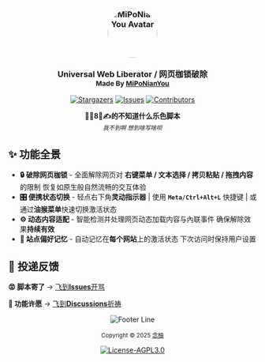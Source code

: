 <!-- # 建议在 [GitHub](https://github.com/MiPoNianYou/UserScripts/blob/main/Descriptions/UniversalWebLiberatorDescription.md) 查看完整描述 以获得最佳呈现效果
# 建議在 [GitHub](https://github.com/MiPoNianYou/UserScripts/blob/main/Descriptions/UniversalWebLiberatorDescription.md) 查看完整說明 以獲得最佳呈現效果
# For The Most Accurate & Clear Presentation We Recommend Viewing The Full Description On [GitHub](https://github.com/MiPoNianYou/UserScripts/blob/main/Descriptions/UniversalWebLiberatorDescription.md)
-->

<h3 align="center">
  <img src="https://avatars.githubusercontent.com/u/206128573?v=4" width="100" alt="MiPoNianYou Avatar" style="border-radius: 50%;"/><br/>
  <br/>
  <strong>Universal Web Liberator / 网页枷锁破除</strong>
  <br/>
  <small>Made By <a href="https://github.com/MiPoNianYou/">MiPoNianYou</a></small>
</h3>

<p align="center">
  <a href="https://github.com/MiPoNianYou/UserScripts/stargazers"><img alt="Stargazers" src="https://img.shields.io/github/stars/MiPoNianYou/UserScripts?colorA=303446&colorB=babbf1&style=for-the-badge&logo=starship&logoColor=babbf1"></a>
  <a href="https://github.com/MiPoNianYou/UserScripts/issues"><img alt="Issues" src="https://img.shields.io/github/issues/MiPoNianYou/UserScripts?colorA=303446&colorB=ef9f76&style=for-the-badge&logo=bugsnag&logoColor=ef9f76"></a>
  <a href="https://github.com/MiPoNianYou/UserScripts/contributors"><img alt="Contributors" src="https://img.shields.io/github/contributors/MiPoNianYou/UserScripts?colorA=303446&colorB=a6d189&style=for-the-badge&logo=github&logoColor=a6d189"></a>
</p>

<p align="center">
  <strong>🦐🐔8⃣️✍️的不知道什么乐色脚本</strong>
  <br/>
  <small><i>我不到啊 想到啥写啥呗</i></small>
</p>

## ✨ 功能全景

- **🔒 破除网页枷锁** - 全面解除网页对 **右键菜单 / 文本选择 / 拷贝粘贴 / 拖拽内容** 的限制 恢复如原生般自然流畅的交互体验
- **🎛️ 便携状态切换** - 轻点右下角**灵动指示器** | 使用 **`Meta/Ctrl+Alt+L`** 快捷键 | 或通过**油猴菜单**快速切换激活状态
- **⚙️ 动态内容适配** - 智能检测并处理网页动态加载内容与內联事件 确保解除效果**持续有效**
- **💾 站点偏好记忆** - 自动记忆在**每个网站**上的激活状态 下次访问时保持用户设置

## 📮 投递反馈

**😡 脚本寄了** → [飞到**Issues**开骂](https://github.com/MiPoNianYou/UserScripts/issues)

**🌠 功能许愿** → [飞到**Discussions**祈祷](https://github.com/MiPoNianYou/UserScripts/discussions)

<p align="center"><img src="https://raw.githubusercontent.com/catppuccin/catppuccin/main/assets/footers/gray0_ctp_on_line.svg?sanitize=true" alt="Footer Line" /></p>

<p align="center">
  <small>Copyright © 2025 <a href="https://github.com/MiPoNianYou" target="_blank">念柚</a></small>
</p>

<p align="center">
	<a href="https://github.com/MiPoNianYou/UserScripts/blob/main/LICENSE"><img alt="License-AGPL3.0" src="https://img.shields.io/static/v1.svg?style=for-the-badge&label=License&message=AGPL-3.0&logoColor=c6d0f5&colorA=303446&colorB=babbf1"/></a>
</p>
